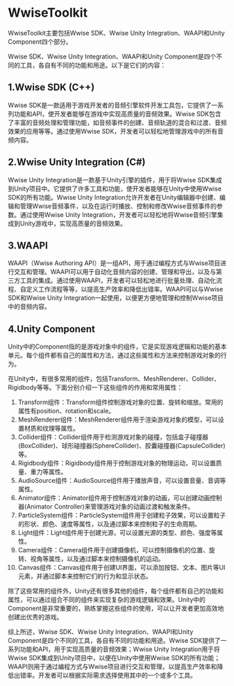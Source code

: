 # WwiseToolkit

WwiseToolkit主要包括Wwise SDK、Wwise Unity Integration、WAAPI和Unity Component四个部分。

Wwise SDK、Wwise Unity Integration、WAAPI和Unity Component是四个不同的工具，各自有不同的功能和用途。以下是它们的内容：

## 1.Wwise SDK (C++)

Wwise SDK是一款适用于游戏开发者的音频引擎软件开发工具包，它提供了一系列功能和API，使开发者能够在游戏中实现高质量的音频效果。Wwise SDK包含了丰富的音频处理和管理功能，如音频事件的创建、音频轨道的混合和过渡、音频效果的应用等等。通过使用Wwise SDK，开发者可以轻松地管理游戏中的所有音频内容。

## 2.Wwise Unity Integration (C#)

Wwise Unity Integration是一款基于Unity引擎的插件，用于将Wwise SDK集成到Unity项目中。它提供了许多工具和功能，使开发者能够在Unity中使用Wwise SDK的所有功能。Wwise Unity Integration允许开发者在Unity编辑器中创建、编辑和管理Wwise音频事件，以及在运行时播放、控制和修改Wwise音频事件的参数。通过使用Wwise Unity Integration，开发者可以轻松地将Wwise音频引擎集成到Unity游戏中，实现高质量的音频效果。

## 3.WAAPI

WAAPI（Wwise Authoring API）是一组API，用于通过编程方式与Wwise项目进行交互和管理。WAAPI可以用于自动化音频内容的创建、管理和导出，以及与第三方工具的集成。通过使用WAAPI，开发者可以轻松地进行批量处理、自动化流程、自定义工作流程等等，以提高生产效率和降低出错率。WAAPI可以与Wwise SDK和Wwise Unity Integration一起使用，以便更方便地管理和控制Wwise项目中的音频内容。

## 4.Unity Component

Unity中的Component指的是游戏对象中的组件，它是实现游戏逻辑和功能的基本单元。每个组件都有自己的属性和方法，通过这些属性和方法来控制游戏对象的行为。

在Unity中，有很多常用的组件，包括Transform、MeshRenderer、Collider、Rigidbody等等。下面分别介绍一下这些组件的作用和常用属性：

1. Transform组件：Transform组件控制游戏对象的位置、旋转和缩放。常用的属性有position、rotation和scale。
2. MeshRenderer组件：MeshRenderer组件用于渲染游戏对象的模型，可以设置材质和纹理等属性。
3. Collider组件：Collider组件用于检测游戏对象的碰撞，包括盒子碰撞器(BoxCollider)、球形碰撞器(SphereCollider)、胶囊碰撞器(CapsuleCollider)等。
4. Rigidbody组件：Rigidbody组件用于控制游戏对象的物理运动，可以设置质量、重力等属性。
5. AudioSource组件：AudioSource组件用于播放声音，可以设置音量、音调等属性。
6. Animator组件：Animator组件用于控制游戏对象的动画，可以创建动画控制器(Animator Controller)来管理游戏对象的动画过渡和触发条件。
7. ParticleSystem组件：ParticleSystem组件用于创建粒子效果，可以设置粒子的形状、颜色、速度等属性，以及通过脚本来控制粒子的生命周期。
8. Light组件：Light组件用于创建光源，可以设置光源的类型、颜色、强度等属性。
9. Camera组件：Camera组件用于创建摄像机，可以控制摄像机的位置、旋转、视角等属性，以及通过脚本来控制摄像机的运动。
10. Canvas组件：Canvas组件用于创建UI界面，可以添加按钮、文本、图片等UI元素，并通过脚本来控制它们的行为和显示状态。

除了这些常用的组件外，Unity还有很多其他的组件，每个组件都有自己的功能和属性，可以通过组合不同的组件来实现复杂的游戏逻辑和效果。Unity中的Component是非常重要的，熟练掌握这些组件的使用，可以让开发者更加高效地创建出优秀的游戏。

综上所述，Wwise SDK、Wwise Unity Integration、WAAPI和Unity Component是四个不同的工具，各自有不同的功能和用途。Wwise SDK提供了一系列功能和API，用于实现高质量的音频效果；Wwise Unity Integration用于将Wwise SDK集成到Unity项目中，以便在Unity中使用Wwise SDK的所有功能；WAAPI则用于通过编程方式与Wwise项目进行交互和管理，以提高生产效率和降低出错率。开发者可以根据实际需求选择使用其中的一个或多个工具。
